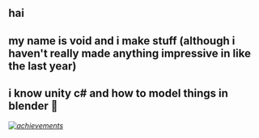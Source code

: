 ## hai
## my name is void and i make stuff (although i haven't really made anything impressive in like the last year)
## i know unity c# and how to model things in blender 🥟
*[![achievements](https://skillicons.dev/icons?i=cs,unity,blender)](https://skillicons.dev)*

